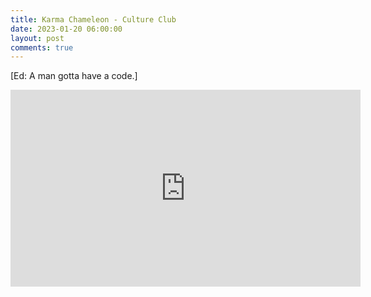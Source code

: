 ```yaml
---
title: Karma Chameleon - Culture Club
date: 2023-01-20 06:00:00
layout: post
comments: true
---
```


[Ed: A man gotta have a code.]

<iframe width="560" height="315" src="https://www.youtube.com/embed/JmcA9LIIXWw" title="YouTube video player" frameborder="0" allow="accelerometer; autoplay; clipboard-write; encrypted-media; gyroscope; picture-in-picture; web-share" allowfullscreen></iframe>
